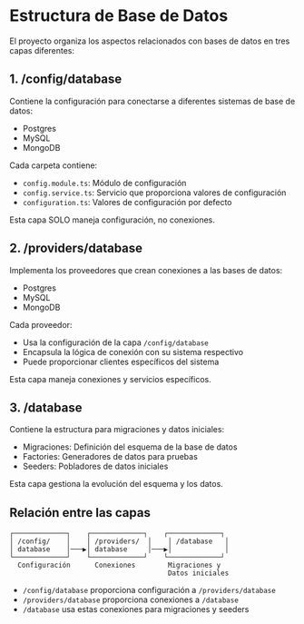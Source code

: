 # Estructura de Base de Datos

El proyecto organiza los aspectos relacionados con bases de datos en tres capas diferentes:

## 1. /config/database

Contiene la configuración para conectarse a diferentes sistemas de base de datos:

- Postgres
- MySQL
- MongoDB

Cada carpeta contiene:

- `config.module.ts`: Módulo de configuración
- `config.service.ts`: Servicio que proporciona valores de configuración
- `configuration.ts`: Valores de configuración por defecto

Esta capa SOLO maneja configuración, no conexiones.

## 2. /providers/database

Implementa los proveedores que crean conexiones a las bases de datos:

- Postgres
- MySQL
- MongoDB

Cada proveedor:

- Usa la configuración de la capa `/config/database`
- Encapsula la lógica de conexión con su sistema respectivo
- Puede proporcionar clientes específicos del sistema

Esta capa maneja conexiones y servicios específicos.

## 3. /database

Contiene la estructura para migraciones y datos iniciales:

- Migraciones: Definición del esquema de la base de datos
- Factories: Generadores de datos para pruebas
- Seeders: Pobladores de datos iniciales

Esta capa gestiona la evolución del esquema y los datos.

## Relación entre las capas

```
┌─────────────┐    ┌─────────────┐    ┌─────────────┐
│ /config/    │    │ /providers/  │    │ /database   │
│ database    │───▶│ database     │───▶│             │
└─────────────┘    └─────────────┘    └─────────────┘
  Configuración      Conexiones        Migraciones y
                                       Datos iniciales
```

- `/config/database` proporciona configuración a `/providers/database`
- `/providers/database` proporciona conexiones a `/database`
- `/database` usa estas conexiones para migraciones y seeders
